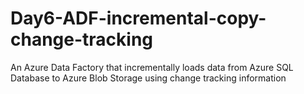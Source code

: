 # Day6-ADF-incremental-copy-change-tracking
An Azure Data Factory that incrementally loads data from Azure SQL Database to Azure Blob Storage using change tracking information
